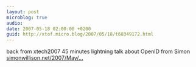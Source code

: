 ```yaml
---
layout: post
microblog: true
audio: 
date: 2007-05-18 02:00:00 +0200
guid: http://xtof.micro.blog/2007/05/18/t68349172.html
---
```

back from xtech2007 45 minutes lightning talk about OpenID from Simon [simonwillison.net/2007/May/...](http://simonwillison.net/2007/May/18/openid/)
